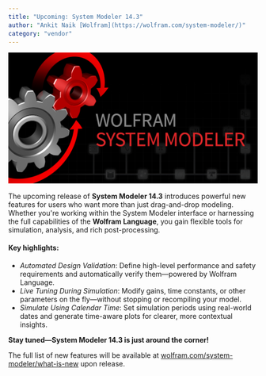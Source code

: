 ```yaml
---
title: "Upcoming: System Modeler 14.3"
author: "Ankit Naik [Wolfram](https://wolfram.com/system-modeler/)"
category: "vendor"
---
```


![System Modeler 14](SystemModeler14.png "System Modeler 14")

The upcoming release of **System Modeler 14.3** introduces powerful new features for users who want more than just drag-and-drop modeling. Whether you're working within the System Modeler interface or harnessing the full capabilities of the **Wolfram Language**, you gain flexible tools for simulation, analysis, and rich post-processing.

#### Key highlights:

- *Automated Design Validation*: Define high-level performance and safety requirements and automatically verify them—powered by Wolfram Language.  
- *Live Tuning During Simulation*: Modify gains, time constants, or other parameters on the fly—without stopping or recompiling your model.  
- *Simulate Using Calendar Time*: Set simulation periods using real-world dates and generate time-aware plots for clearer, more contextual insights.

**Stay tuned—System Modeler 14.3 is just around the corner!**

The full list of new features will be available at [wolfram.com/system-modeler/what-is-new](https://www.wolfram.com/system-modeler/what-is-new/) upon release.
